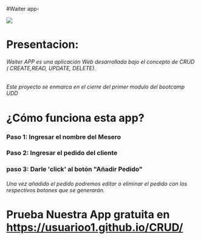 

#Waiter app- 

![](https://img.freepik.com/free-vector/waiters-concept-illustration_114360-2908.jpg?w=2000)


# Presentacion:
###### Waiter APP es una aplicación Web desarrollada bajo el concepto de CRUD ( CREATE,READ, UPDATE, DELETE).
###### Este proyecto se enmarca en el cierre del primer modulo del bootcamp UDD

# ¿Cómo funciona esta app?
### Paso 1: Ingresar el nombre del Mesero
### Paso 2: Ingresar el pedido del cliente
### paso 3: Darle 'click' al botón "Añadir Pedido"

###### Una vez añadido el pedido podremos editar o eliminar el pedido con los respectivos botones que se generarán.

# Prueba Nuestra App gratuita en https://usuarioo1.github.io/CRUD/

